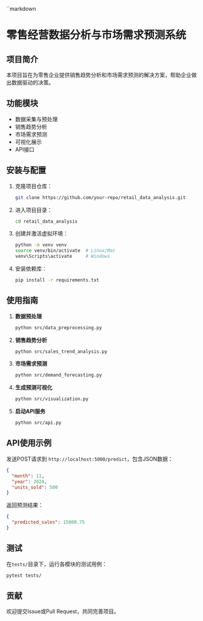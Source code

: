 ``markdown
# 零售经营数据分析与市场需求预测系统

## 项目简介
本项目旨在为零售企业提供销售趋势分析和市场需求预测的解决方案，帮助企业做出数据驱动的决策。

## 功能模块
- 数据采集与预处理
- 销售趋势分析
- 市场需求预测
- 可视化展示
- API接口

## 安装与配置

1. 克隆项目仓库：
    ```bash
    git clone https://github.com/your-repo/retail_data_analysis.git
    ```

2. 进入项目目录：
    ```bash
    cd retail_data_analysis
    ```

3. 创建并激活虚拟环境：
    ```bash
    python -m venv venv
    source venv/bin/activate  # Linux/Mac
    venv\Scripts\activate     # Windows
    ```

4. 安装依赖库：
    ```bash
    pip install -r requirements.txt
    ```

## 使用指南

1. **数据预处理**
    ```bash
    python src/data_preprocessing.py
    ```

2. **销售趋势分析**
    ```bash
    python src/sales_trend_analysis.py
    ```

3. **市场需求预测**
    ```bash
    python src/demand_forecasting.py
    ```

4. **生成预测可视化**
    ```bash
    python src/visualization.py
    ```

5. **启动API服务**
    ```bash
    python src/api.py
    ```

## API使用示例

发送POST请求到 `http://localhost:5000/predict`，包含JSON数据：
```json
{
  "month": 11,
  "year": 2024,
  "units_sold": 500
}
```

返回预测结果：
```json
{
  "predicted_sales": 15000.75
}
```

## 测试

在`tests/`目录下，运行各模块的测试用例：
```bash
pytest tests/
```

## 贡献

欢迎提交Issue或Pull Request，共同完善项目。

